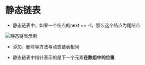 # 静态链表

- 静态链表中，如果一个结点的next == -1，那么这个结点为尾结点

![静态链表示例](https://cdn.jsdelivr.net/gh/tippye/PicCloud@master/uPic/2022/10/09/wKGfRd.png)

- 添加、删除等方法与动态链表相同

- 静态链表中指针表示的是下一个元素**在数组中的位置**